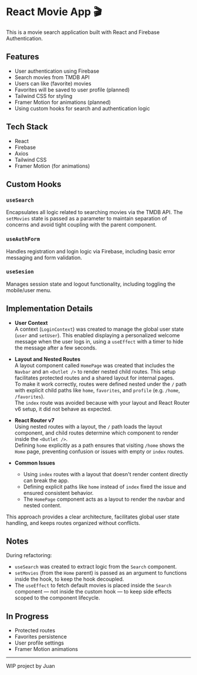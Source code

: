 # React Movie App 🎬

This is a movie search application built with React and Firebase Authentication.

## Features

- User authentication using Firebase
- Search movies from TMDB API
- Users can like (favorite) movies
- Favorites will be saved to user profile (planned)
- Tailwind CSS for styling
- Framer Motion for animations (planned)
- Using custom hooks for search and authentication logic

## Tech Stack

- React
- Firebase
- Axios
- Tailwind CSS
- Framer Motion (for animations)

## Custom Hooks

### `useSearch`

Encapsulates all logic related to searching movies via the TMDB API. The `setMovies` state is passed as a parameter to maintain separation of concerns and avoid tight coupling with the parent component.

### `useAuthForm`

Handles registration and login logic via Firebase, including basic error messaging and form validation.

### `useSesion`

Manages session state and logout functionality, including toggling the mobile/user menu.

## Implementation Details

- **User Context**  
  A context (`LoginContext`) was created to manage the global user state (`user` and `setUser`). This enabled displaying a personalized welcome message when the user logs in, using a `useEffect` with a timer to hide the message after a few seconds.

- **Layout and Nested Routes**  
  A layout component called `HomePage` was created that includes the `Navbar` and an `<Outlet />` to render nested child routes. This setup facilitates protected routes and a shared layout for internal pages.  
  To make it work correctly, routes were defined nested under the `/` path with explicit child paths like `home`, `favorites`, and `profile` (e.g. `/home`, `/favorites`).  
  The `index` route was avoided because with your layout and React Router v6 setup, it did not behave as expected.

- **React Router v7**  
  Using nested routes with a layout, the `/` path loads the layout component, and child routes determine which component to render inside the `<Outlet />`.  
  Defining `home` explicitly as a path ensures that visiting `/home` shows the `Home` page, preventing confusion or issues with empty or `index` routes.

- **Common Issues**
  - Using `index` routes with a layout that doesn't render content directly can break the app.
  - Defining explicit paths like `home` instead of `index` fixed the issue and ensured consistent behavior.
  - The `HomePage` component acts as a layout to render the navbar and nested content.

This approach provides a clear architecture, facilitates global user state handling, and keeps routes organized without conflicts.

## Notes

During refactoring:

- `useSearch` was created to extract logic from the `Search` component.
- `setMovies` (from the `Home` parent) is passed as an argument to functions inside the hook, to keep the hook decoupled.
- The `useEffect` to fetch default movies is placed inside the `Search` component — not inside the custom hook — to keep side effects scoped to the component lifecycle.

## In Progress

- Protected routes
- Favorites persistence
- User profile settings
- Framer Motion animations

---

WIP project by Juan

